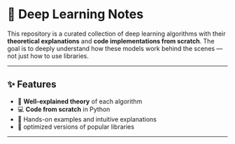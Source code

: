 # 🧠 Deep Learning Notes

This repository is a curated collection of deep learning algorithms with their **theoretical explanations** and **code implementations from scratch**. The goal is to deeply understand how these models work behind the scenes — not just how to use libraries.

---

## ✨ Features

- 📘 **Well-explained theory** of each algorithm
- 💻 **Code from scratch** in Python
- 🧪 Hands-on examples and intuitive explanations
- 🧰 optimized versions of popular libraries 

---
